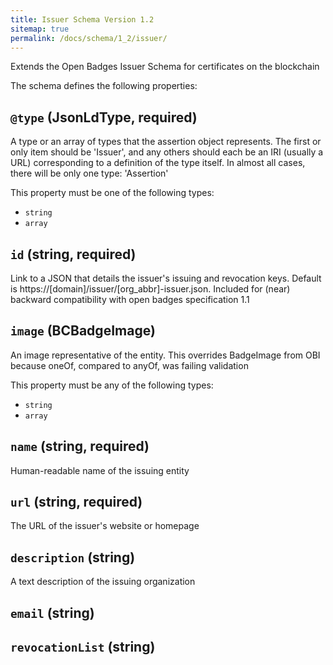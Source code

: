 ```yaml
---
title: Issuer Schema Version 1.2
sitemap: true
permalink: /docs/schema/1_2/issuer/
---
```


Extends the Open Badges Issuer Schema for certificates on the blockchain

The schema defines the following properties:


## `@type` (JsonLdType, required)

A type or an array of types that the assertion object represents. The first or only item should be 'Issuer', and any others should each be an IRI (usually a URL) corresponding to a definition of the type itself. In almost all cases, there will be only one type: 'Assertion'

This property must be one of the following types:

* `string`
* `array`


## `id` (string, required)

Link to a JSON that details the issuer's issuing and revocation keys. Default is https://[domain]/issuer/[org_abbr]-issuer.json. Included for (near) backward compatibility with open badges specification 1.1

## `image` (BCBadgeImage)

An image representative of the entity. This overrides BadgeImage from OBI because oneOf, compared to anyOf, was failing validation

This property must be any of the following types:

* `string`
* `array`

## `name` (string, required)

Human-readable name of the issuing entity

## `url` (string, required)

The URL of the issuer's website or homepage

## `description` (string)

A text description of the issuing organization

## `email` (string)

## `revocationList` (string)
